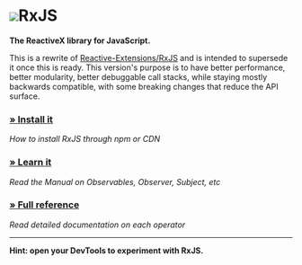 <h1 class="rx-title"><img src="./manual/asset/Rx_Logo_S.png">RxJS</h1>

**The ReactiveX library for JavaScript.**

This is a rewrite of [Reactive-Extensions/RxJS](https://github.com/Reactive-Extensions/RxJS) and is intended to supersede it once this is ready. This version's purpose is to have better performance, better modularity, better debuggable call stacks, while staying mostly backwards compatible, with some breaking changes that reduce the API surface.

### [» Install it](./manual/installation.html)
*How to install RxJS through npm or CDN*
### [» Learn it](./manual/overview.html)
*Read the Manual on Observables, Observer, Subject, etc*
### [» Full reference](./identifiers.html)
*Read detailed documentation on each operator*

- - -

<div class="decision-tree-widget"></div>

**Hint: open your DevTools to experiment with RxJS.**
